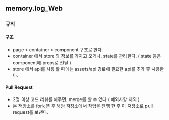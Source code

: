 ## memory.log_Web

### 규칙

#### 구조

- page > container > component 구조로 한다.
- container 에서 store 의 정보를 가지고 오거나, state를 관리한다. ( state 등은 component에 props로 전달 )
- store 에서 api를 사용 할 때에는 assets/api 경로에 필요한 api를 추가 후 사용한다.

#### Pull Request

- 2명 이상 코드 리뷰를 해주면, merge를 할 수 있다 ( 예외사항 제외 )
- 본 저장소를 fork 뜬 후 해당 저장소에서 작업을 진행 한 후 이 저장소로 pull request를 보낸다.

